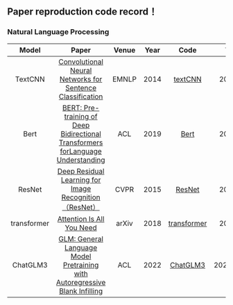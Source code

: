 ## Paper reproduction code record！
### Natural Language Processing
|    Model    |                                                         Paper                                                         | Venue | Year |                                          Code                                           |  Time   |
|:-----------:|:---------------------------------------------------------------------------------------------------------------------:|:-----:|:----:|:---------------------------------------------------------------------------------------:|:-------:|
|   TextCNN   |             [Convolutional Neural Networks for Sentence Classification](https://arxiv.org/pdf/1408.5882)              | EMNLP | 2014 |     [textCNN](https://github.com/Qian-Xiong/Paper-record/tree/main/pytorch/textCNN)     | 2023.10 |
|    Bert     | [BERT: Pre-training of Deep Bidirectional Transformers forLanguage Understanding](https://aclanthology.org/N19-1423/) |  ACL  | 2019 |        [Bert](https://github.com/Qian-Xiong/Paper-record/tree/main/pytorch/Bert)        | 2023.11 |
|   ResNet    |               [Deep Residual Learning for Image Recognition（ResNet）](https://arxiv.org/abs/1512.03385)                | CVPR  | 2015 |      [ResNet](https://github.com/Qian-Xiong/Paper-record/tree/main/pytorch/ResNet)      | 2023.12 |
| transformer |                             [Attention Is All You Need](https://arxiv.org/abs/1706.03762)                             | arXiv | 2018 | [transformer](https://github.com/Qian-Xiong/Paper-record/tree/main/pytorch/transformer) | 2023.12 |
|  ChatGLM3   |    [GLM: General Language Model Pretraining with Autoregressive Blank Infilling](https://arxiv.org/pdf/2103.10360)    |  ACL  | 2022 |                      [ChatGLM3](https://github.com/THUDM/ChatGLM3)                      | 2024.06.06 |
